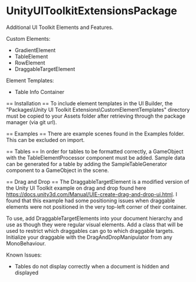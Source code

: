 # UnityUIToolkitExtensionsPackage

Additional UI Toolkit Elements and Features.

Custom Elements:
- GradientElement
- TableElement
- RowElement
- DraggableTargetElement

Element Templates:
- Table Info Container

== Installation ==
To include element templates in the UI Builder, the "Packages\Unity UI Toolkit Extensions\CustomElementTemplates" directory must be copied to your Assets folder after retrieving through the package manager (via git url).

== Examples ==
There are example scenes found in the Examples folder.  This can be excluded on import.

== Tables ==
In order for tables to be formatted correctly, a GameObject with the TableElementProcessor component must be added.  Sample data can be generated for a table by adding the SampleTableGenerator component to a GameObject in the scene.

== Drag and Drop ==
The DraggableTargetElement is a modified version of the Unity UI Toolkit example on drag and drop found here https://docs.unity3d.com/Manual/UIE-create-drag-and-drop-ui.html.  I found that this example had some positioning issues when draggable elements were not positioned in the very top-left corner of their container.

To use, add DraggableTargetElements into your document hierarchy and use as though they were regular visual elements.  Add a class that will be used to restrict which draggables can go to which draggable targets.  Initialize your draggable with the DragAndDropManipulator from any MonoBehaviour.

Known Issues:
- Tables do not display correctly when a document is hidden and displayed
